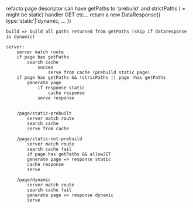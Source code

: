refacto page
descriptor can have getPaths to 'prebuild' and strictPaths ( = might be static)
handler GET etc... return a new DataResponse({ type:'static'|'dynamic, ... })

    build => build all paths returned from getPaths (skip if dataresponse is dynamic)

    server:
        server match route
        if page has getPaths
            search cache
                succes
                    serve from cache (prebuild static page)
        if page has getPaths && !stricPaths || page !has getPaths
            generate page
                if response static
                    cache response
                serve response


        /page/static-prebuilt
            server match route
            search cache
            serve from cache

        /page/static-not-prebuild
            server match route
            search cache fail
            if page has getPaths && allowJIT
            generate page => response static
            cache response
            serve

        /page/dynamic
            server match route
            search cache fail
            generate page => response dynamic
            serve
